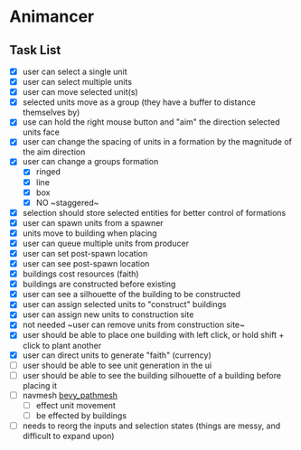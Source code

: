 # Animancer

## Task List
- [x] user can select a single unit
- [x] user can select multiple units
- [x] user can move selected unit(s)
- [x] selected units move as a group (they have a buffer to distance themselves by)
- [x] use can hold the right mouse button and "aim" the direction selected units face
- [x] user can change the spacing of units in a formation by the magnitude of the aim direction
- [x] user can change a groups formation 
  - [x] ringed
  - [x] line
  - [x] box
  - [x] NO ~staggered~
- [x] selection should store selected entities for better control of formations
- [x] user can spawn units from a spawner
- [x] units move to building when placing
- [x] user can queue multiple units from producer
- [x] user can set post-spawn location
- [x] user can see post-spawn location
- [x] buildings cost resources (faith)
- [x] buildings are constructed before existing
- [x] user can see a silhouette of the building to be constructed
- [x] user can assign selected units to "construct" buildings
- [x] user can assign new units to construction site
- [x] not needed ~user can remove units from construction site~
- [x] user should be able to place one building with left click, or hold shift + click to plant another
- [x] user can direct units to generate "faith" (currency)
- [ ] user should be able to see unit generation in the ui
- [ ] user should be able to see the building silhouette of a building before placing it
- [ ] navmesh [bevy_pathmesh](https://docs.rs/bevy_pathmesh/latest/bevy_pathmesh/)
  - [ ] effect unit movement
  - [ ] be effected by buildings
- [ ] needs to reorg the inputs and selection states (things are messy, and difficult to expand upon)